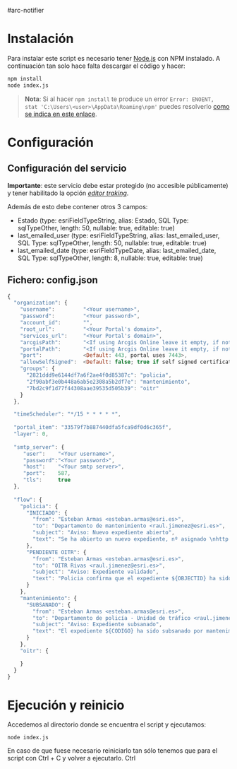 #arc-notifier

# Instalación
Para instalar este script es necesario tener [Node.js](https://nodejs.org/en/) con NPM instalado. A continuación tan solo hace falta descargar el código y hacer:

```bash
npm install
node index.js
```

> **Nota**: Si al hacer ```npm install``` te produce un error ```Error: ENOENT, stat 'C:\Users\<user>\AppData\Roaming\npm'``` puedes resolverlo [como se indica en este enlace](https://github.com/npm/npm/wiki/Troubleshooting#error-enoent-stat-cusersuserappdataroamingnpm-on-windows-7).

# Configuración

## Configuración del servicio
**Importante**: este servicio debe estar protegido (no accesible públicamente) y tener habilitado la opción *[editor traking](http://server.arcgis.com/en/server/10.3/publish-services/windows/editor-tracking-for-feature-services.htm)*.

Además de esto debe contener otros 3 campos: 
* Estado (type: esriFieldTypeString, alias: Estado, SQL Type: sqlTypeOther, length: 50, nullable: true, editable: true)
* last_emailed_user (type: esriFieldTypeString, alias: last_emailed_user, SQL Type: sqlTypeOther, length: 50, nullable: true, editable: true)
* last_emailed_date (type: esriFieldTypeDate, alias: last_emailed_date, SQL Type: sqlTypeOther, length: 8, nullable: true, editable: true)

## Fichero: config.json


```javascript
{
  "organization": {
    "username":         "<Your username>",
    "password":         "<Your password>",
    "account_id":       "",
    "root_url":         "<Your Portal's domain>",
    "services_url":     "<Your Portal's domain>",
    "arcgisPath":       "<If using Arcgis Online leave it empty, if not default is: arcgis>",
    "portalPath":       "<If using Arcgis Online leave it empty, if not default is: portal>",
    "port":             <Default: 443, portal uses 7443>,
    "allowSelfSigned":  <Default: false; true if self signed certificates are valid>,
    "groups": {
      "2821ddd9e6144df7a6f2ae4f0d85387c": "policia",
      "2f90abf3e0b448a6ab5e2308a5b2df7e": "mantenimiento",
      "7bd2c9f1d77f44308aae39535d505b39": "oitr"
    }
  },

  "timeScheduler": "*/15 * * * * *",
  
  "portal_item": "33579f7b887440dfa5fca9df0d6c365f",
  "layer": 0,
  
  "smtp_server": {
     "user":    "<Your username>",
     "password":"<Your password>",
     "host":    "<Your smtp server>", 
     "port":    587,
     "tls":     true
  }, 
   
  "flow": {
    "policia": {
      "INICIADO": {
        "from": "Esteban Armas <esteban.armas@esri.es>",
        "to": "Departamento de mantenimiento <raul.jimenez@esri.es>",
        "subject": "Aviso: Nuevo expediente abierto",
        "text": "Se ha abierto un nuevo expediente, nº asignado \nhttp://www.myapp.com/app/index.html?id=${OBJECTID}"
      },
      "PENDIENTE OITR": {
        "from": "Esteban Armas <esteban.armas@esri.es>",
        "to": "OITR Rivas <raul.jimenez@esri.es>",
        "subject": "Aviso: Expediente validado",
        "text": "Policia confirma que el expediente ${OBJECTID} ha sido subsanado correctamente por mantenimiento\nhttp://admonlocal.maps.arcgis.com/home/webmap/viewer.html?webmap=fde068e009db4102ab757581fb48ec9d&marker=#{X},#{Y},25830&level=17"
      }
    },
    "mantenimiento": {
      "SUBSANADO": {  
        "from": "Esteban Armas <esteban.armas@esri.es>",
        "to": "Departamento de policía - Unidad de tráfico <raul.jimenez@esri.es>",
        "subject": "Aviso: Expediente subsanado",
        "text": "El expediente ${CODIGO} ha sido subsanado por mantenimiento ver enlace http://www.myapp.com/app/index.html?id=${OBJECTID}"
      }
    },
    "oitr": {

    }
  }
}

```

# Ejecución y reinicio
Accedemos al directorio donde se encuentra el script y ejecutamos:
```
node index.js
```

En caso de que fuese necesario reiniciarlo tan sólo tenemos que para el script con Ctrl + C y volver a ejecutarlo.
Ctrl
